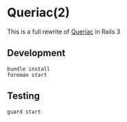 Queriac(2)
==========

This is a full rewrite of [Queriac](http://queri.ac) in Rails 3

Development
-----------

    bundle install
    foreman start

Testing
-------

    guard start